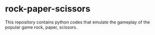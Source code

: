 # rock-paper-scissors
This repository contains python codes that emulate the gameplay of the popular game rock, paper, scissors.
